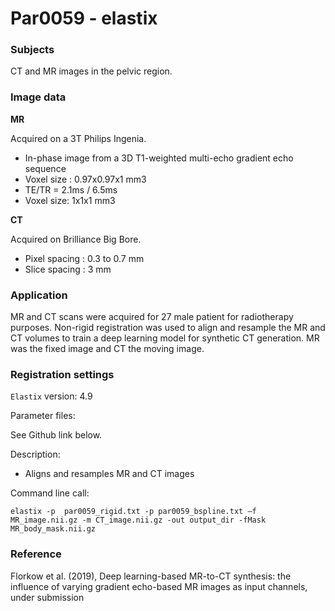 # Par0059 - elastix

###  Subjects

CT and MR images in the pelvic region.

###  Image data

**MR**

Acquired on a 3T Philips Ingenia.

* In-phase image from a 3D T1-weighted multi-echo gradient echo sequence
* Voxel size : 0.97x0.97x1 mm3
* TE/TR = 2.1ms / 6.5ms
* Voxel size: 1x1x1 mm3

**CT**

Acquired on Brilliance Big Bore.

* Pixel spacing : 0.3 to 0.7 mm
* Slice spacing : 3 mm

###  Application

MR and CT scans were acquired for 27 male patient for radiotherapy purposes. Non-rigid registration was used to align and resample the MR and CT volumes to train a deep learning model for synthetic CT generation. MR was the fixed image and CT the moving image.

###  Registration settings

`Elastix` version: 4.9


Parameter files:

See Github link below.

Description:

* Aligns and resamples MR and CT images


Command line call:


    elastix -p  par0059_rigid.txt -p par0059_bspline.txt –f MR_image.nii.gz -m CT_image.nii.gz -out output_dir -fMask MR_body_mask.nii.gz


###  Reference

Florkow et al. (2019), Deep learning-based MR-to-CT synthesis: the influence of varying gradient echo-based MR images as input channels, under submission
